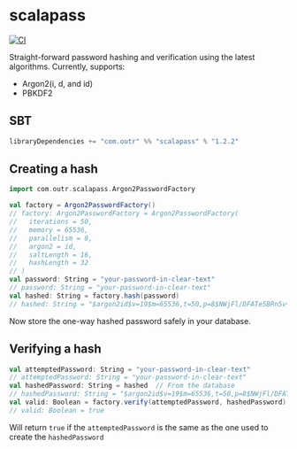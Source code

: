 # scalapass
[![CI](https://github.com/outr/scalapass/actions/workflows/ci.yml/badge.svg)](https://github.com/outr/scalapass/actions/workflows/ci.yml)

Straight-forward password hashing and verification using the latest algorithms. Currently, supports:
* Argon2(i, d, and id)
* PBKDF2

## SBT
```sbt
libraryDependencies += "com.outr" %% "scalapass" % "1.2.2"
```

## Creating a hash
```scala
import com.outr.scalapass.Argon2PasswordFactory

val factory = Argon2PasswordFactory()
// factory: Argon2PasswordFactory = Argon2PasswordFactory(
//   iterations = 50,
//   memory = 65536,
//   parallelism = 8,
//   argon2 = id,
//   saltLength = 16,
//   hashLength = 32
// )
val password: String = "your-password-in-clear-text"
// password: String = "your-password-in-clear-text"
val hashed: String = factory.hash(password)
// hashed: String = "$argon2id$v=19$m=65536,t=50,p=8$NWjFl/DFATe5BRn5v+EwTw$EhJwlqIYEWDuoZJ7G9dpx80puP/49TG7SJSiMoy+YDc"
```

Now store the one-way hashed password safely in your database.

## Verifying a hash
```scala
val attemptedPassword: String = "your-password-in-clear-text"
// attemptedPassword: String = "your-password-in-clear-text"
val hashedPassword: String = hashed  // From the database
// hashedPassword: String = "$argon2id$v=19$m=65536,t=50,p=8$NWjFl/DFATe5BRn5v+EwTw$EhJwlqIYEWDuoZJ7G9dpx80puP/49TG7SJSiMoy+YDc"  // From the database
val valid: Boolean = factory.verify(attemptedPassword, hashedPassword)
// valid: Boolean = true
```

Will return `true` if the `attemptedPassword` is the same as the one used to create the `hashedPassword`